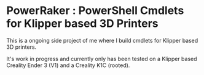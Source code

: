 # PowerRaker : PowerShell Cmdlets for Klipper based 3D Printers

This is a ongoing side project of me where I build cmdlets for Klipper based 3D printers.

It's work in progress and currently only has been tested on a Klipper based Creality Ender 3 (V1) and a Creality K1C (rooted).

